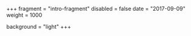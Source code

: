 +++
fragment = "intro-fragment"
disabled = false
date = "2017-09-09"
weight = 1000

background = "light"
+++